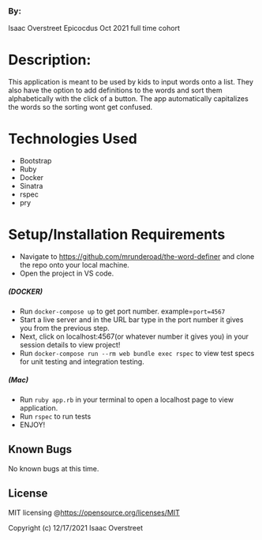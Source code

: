 ### By:
Isaac Overstreet
Epicocdus Oct 2021 full time cohort

# Description:
 
This application is meant to be used by kids to input words onto a list. They also have the option to add definitions to the words and sort them alphabetically with the click of a button. The app automatically capitalizes the words so the sorting wont get confused.

# Technologies Used

* Bootstrap
* Ruby
* Docker
* Sinatra
* rspec
* pry

# Setup/Installation Requirements

* Navigate to https://github.com/mrunderoad/the-word-definer and clone the repo onto your local machine.
* Open the project in VS code.
##### (DOCKER) 
* Run `docker-compose up` to get port number. example=`port=4567`
* Start a live server and in the URL bar type in the port number it gives you from the previous step.
* Next, click on localhost:4567(or whatever number it gives you) in your session details to view project!
* Run `docker-compose run --rm web bundle exec rspec` to view test specs for unit testing and integration testing.
##### (Mac)
* Run `ruby app.rb` in your terminal to open a localhost page to view application.
* Run `rspec` to run tests
* ENJOY! 

## Known Bugs
No known bugs at this time.

## License
MIT licensing @https://opensource.org/licenses/MIT

Copyright (c) 12/17/2021 Isaac Overstreet